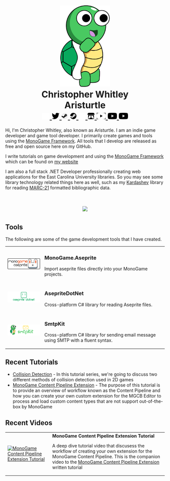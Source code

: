 <h1 align="center">
<img src="https://raw.githubusercontent.com/AristurtleDev/AristurtleDev/main/branding/aristurtle-full.png" alt="Aristurtle" height="256">
<br/>
Christopher Whitley<br/>
Aristurtle<br />

<!-- Twitter Link -->
<a href="https://twitter.com/aristurtledev#gh-dark-mode-only">
    <img src="https://raw.githubusercontent.com/AristurtleDev/AristurtleDev/main/.images/on-dark/twitter.png?gh-dark-mode-only" height="20" alt="@aristurtle on Twitter">
</a>
<a href="https://twitter.com/aristurtledev#gh-dark-mode-only#gh-light-mode-only">
    <img src="https://raw.githubusercontent.com/AristurtleDev/AristurtleDev/main/.images/on-light/twitter.png?gh-light-mode-only" height="20" alt="@aristurtle on Twitter">    
</a>

<!-- Steam Link -->
<a href="https://steamcommunity.com/id/aristrtledev/#gh-dark-mode-only">
    <img src="https://raw.githubusercontent.com/AristurtleDev/AristurtleDev/main/.images/on-dark/steam.png?gh-dark-mode-only" height="20" alt="Aristurtle on Steam">
</a>
<a href="https://steamcommunity.com/id/aristrtledev/#gh-light-mode-only">
    <img src="https://raw.githubusercontent.com/AristurtleDev/AristurtleDev/main/.images/on-light/steam.png?gh-light-mode-only" height="20" alt="Aristurtle on Steam">    
</a>

<!-- itch.io Link -->
<a href="https://itch.io/profile/aristurtledev#gh-dark-mode-only">
    <img src="https://raw.githubusercontent.com/AristurtleDev/AristurtleDev/main/.images/on-dark/itchio.png?gh-dark-mode-only" height="20" alt="Aristurtle on Itch.io">
    
</a>
<a href="https://itch.io/profile/aristurtledev#gh-light-mode-only">
    <img src="https://raw.githubusercontent.com/AristurtleDev/AristurtleDev/main/.images/on-light/itchio.png?gh-light-mode-only" height="20" alt="Aristurtle on Itch.io">
</a>

<!-- YouTube Link -->
<a href="https://www.youtube.com/channel/UCkCO3DAtrKJgM3ProuSlIpQ#gh-dark-mode-only">
    <img src="https://raw.githubusercontent.com/AristurtleDev/AristurtleDev/main/.images/on-dark/youtube.png?gh-dark-mode-only" height="20" alt="Aristurtle on YouTube">
    <img src="https://raw.githubusercontent.com/AristurtleDev/AristurtleDev/main/.images/on-light/youtube.png?gh-light-mode-only" height="20" alt="Aristurtle on YouTube">
</a>
<a href="https://www.youtube.com/channel/UCkCO3DAtrKJgM3ProuSlIpQ#gh-light-mode-only">
    <img src="https://raw.githubusercontent.com/AristurtleDev/AristurtleDev/main/.images/on-light/youtube.png?gh-light-mode-only" height="20" alt="Aristurtle on YouTube">
</a>
</h1>

Hi, I'm Christopher Whitley, also known as Aristurtle. I am an indie game developer and game tool developer. I primarily create games and tools using the [MonoGame Framework](https://monogame.net). All tools that I develop are released as free and open source here on my GitHub.

I write tutorials on game development and using the [MonoGame Framework](https://monogame.net) which can be found on [my website](https://aristurtle.net)

I am also a full stack .NET Developer professionally creating web applications for the East Carolina University libraries. So you may see some library technology related things here as well, such as my [Kardashev](https://github.com/AristurtleDev/kardashev) library for reading [MARC-21](https://www.loc.gov/marc/) formatted bibliographic data.

<h1 align="center">
    <img src="https://github-readme-stats.vercel.app/api?username=aristurtledev&show_icons=true&theme=cobalt" align="center" height=200>
</h1>

## Tools

The following are some of the game development tools that I have created.

<table>
    <tr>
        <td>
            <a href="https://monogameaseprite.net">
                <img src="https://raw.githubusercontent.com/AristurtleDev/monogame-aseprite/main/.github/images/banner.png" alt="Import Aseprite files directly into your MonoGame projects" width=200px>
            </a>
        </td>
        <td>
            <h3>MonoGame.Aseprite</h3>
            <p>Import aseprite files directly into your MonoGame projects.</p>
        </td>
    </tr>
    <tr>
        <td>
            <a href="https://github.com/AristurtleDev/AsepriteDotNet">
                <img src="https://raw.githubusercontent.com/AristurtleDev/AsepriteDotNet/main/.github/images/aseprite-dotnet-banner.png" alt="Cross-platform C# library for reading Aseprite File" width=200px>
            </a>
        </td>
        <td>
            <h3>AsepriteDotNet</h3>
            <p>Cross-platform C# library for reading Aseprite files.</p>
        </td>
    </tr>
    <tr>
        <td>
            <a href="https://github.com/AristurtleDev/SmtpKit">
                <img src="https://raw.githubusercontent.com/AristurtleDev/SmtpKit/main/.github/images/smtpkit-banner.png" alt="A Small .NET Library For Sending Emails Using SMTP" width=200px>
            </a>
        </td>
        <td>
            <h3>SmtpKit</h3>
            <p>Cross-platform C# library for sending email message using SMTP with a fluent syntax.</p>
        </td>
    </tr>    
</table>

## Recent Tutorials
- [Collision Detection](https://aristurtle.net/tutorials/collision-detection/01_introduction.html) - In this tutorial series, we're going to discuss two different methods of collision detection used in 2D games
- [MonoGame Content Pipeline Extension](https://aristurtle.net/tutorials/content-pipeline-extension/01_introduction.html) - The purpose of this tutorial is to provide an overview of workflow known as the Content Pipeline and how you can create your own custom extension for the MGCB Editor to process and load custom content types that are not support out-of-the-box by MonoGame

## Recent Videos

<table>
    <tr>
        <td>
            <a href="https://www.youtube.com/watch?v=fdbGz20q8yk">
                <img src="https://img.youtube.com/vi/fdbGz20q8yk/0.jpg" alt="MonoGame Content Pipeline Extension Tutorial" width=200px>
            </a>
        </td>
        <td>
            <b>MonoGame Content Pipeline Extension Tutorial</b>
            <p>A deep dive tutorial video that discusess the workflow of creating your own extension for the MonoGame Content Pipeline.  This is the companion video to the <a href="https://aristurtle.net/tutorials/content-pipeline-extension/01_introduction.html">MonoGame Content Pipeline Extension</a> written tutorial</p>
        </td>
    </tr>
</table>

